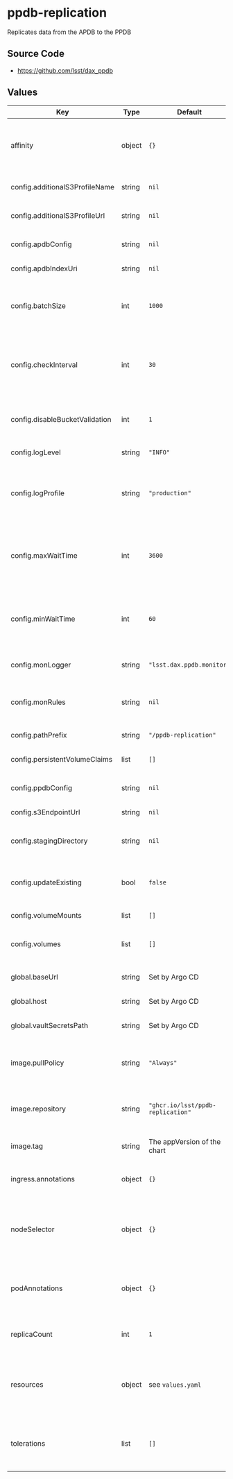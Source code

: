 # ppdb-replication

Replicates data from the APDB to the PPDB

## Source Code

* <https://github.com/lsst/dax_ppdb>

## Values

| Key | Type | Default | Description |
|-----|------|---------|-------------|
| affinity | object | `{}` | Affinity rules for the ppdb-replication deployment pod |
| config.additionalS3ProfileName | string | `nil` | Additional S3 profile name |
| config.additionalS3ProfileUrl | string | `nil` | Additional S3 profile URL |
| config.apdbConfig | string | `nil` | APDB config file resource |
| config.apdbIndexUri | string | `nil` | APDB index URI |
| config.batchSize | int | `1000` | Size of record batches when writing parquet files |
| config.checkInterval | int | `30` | Time to wait before checking for new chunks, if no chunk appears |
| config.disableBucketValidation | int | `1` | Disable bucket validation in LSST S3 tools |
| config.logLevel | string | `"INFO"` | Logging level |
| config.logProfile | string | `"production"` | Logging profile (`production` for JSON, `development` for human-friendly) |
| config.maxWaitTime | int | `3600` | Maximum time to wait before replicating a chunk after next chunk appears |
| config.minWaitTime | int | `60` | Minimum time to wait before replicating a chunk after next chunk appears |
| config.monLogger | string | `"lsst.dax.ppdb.monitor"` | Name of logger for monitoring |
| config.monRules | string | `nil` | Comma-separated list of monitoring filter rules |
| config.pathPrefix | string | `"/ppdb-replication"` | URL path prefix |
| config.persistentVolumeClaims | list | `[]` | Persistent volume claims |
| config.ppdbConfig | string | `nil` | PPDB config file resource |
| config.s3EndpointUrl | string | `nil` | S3 endpoint URL |
| config.stagingDirectory | string | `nil` | Staging directory for replicated data |
| config.updateExisting | bool | `false` | Allow updates to already replicated data |
| config.volumeMounts | list | `[]` | Volume mounts |
| config.volumes | list | `[]` | Volumes specific to the environment |
| global.baseUrl | string | Set by Argo CD | Base URL for the environment |
| global.host | string | Set by Argo CD | Host name for ingress |
| global.vaultSecretsPath | string | Set by Argo CD | Base path for Vault secrets |
| image.pullPolicy | string | `"Always"` | Pull policy for the ppdb-replication image |
| image.repository | string | `"ghcr.io/lsst/ppdb-replication"` | Image to use in the ppdb-replication deployment |
| image.tag | string | The appVersion of the chart | Tag of image to use |
| ingress.annotations | object | `{}` | Additional annotations for the ingress rule |
| nodeSelector | object | `{}` | Node selection rules for the ppdb-replication deployment pod |
| podAnnotations | object | `{}` | Annotations for the ppdb-replication deployment pod |
| replicaCount | int | `1` | Number of deployment pods to start |
| resources | object | see `values.yaml` | Resource limits and requests for the ppdb-replication deployment pod |
| tolerations | list | `[]` | Tolerations for the ppdb-replication deployment pod |
